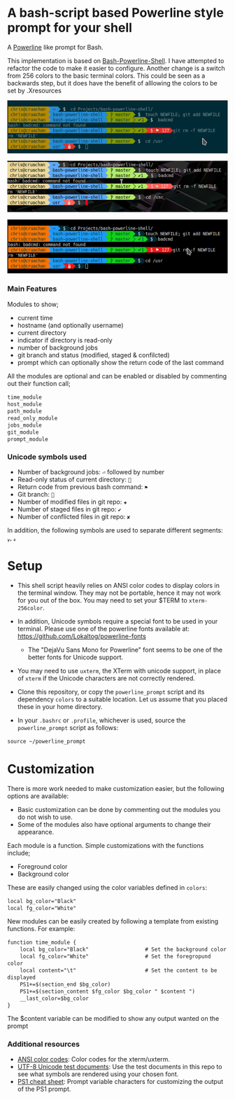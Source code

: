 A bash-script based Powerline style prompt for your shell
=========================================================

A [Powerline](https://github.com/Lokaltog/vim-powerline) like prompt for Bash.

This implementation is based on [Bash-Powerline-Shell](https://github.com/abhijitvalluri/bash-powerline-shell). I have attempted to refactor the code to make it easier to configure. Another change is a switch from 256 colors to the basic terminal colors. This could be seen as a backwards step, but it does have the benefit of alllowing the colors to be set by .Xresources

![Solarised Theme](/Screenshots/Solarised.png?raw=true "Powerline PS1 on Konsole with Solarised theme")

![Urxvt With Custom Theme](/Screenshots/CustomUrxvt.png?raw=true "Powerline PS1 on urxvt with custom .Xresources")

![Breeze Theme](/Screenshots/Breeze.png?raw=true "Powerline PS1 on Konsole with Breeze theme")

### Main Features

Modules to show;

* current time
* hostname (and optionally username)
* current directory
* indicator if directory is read-only
* number of background jobs
* git branch and status (modified, staged & confilcted)
* prompt which can optionally show the return code of the last command

All the modules are optional and can be enabled or disabled by commenting out their function call;

    time_module
    host_module
    path_module
    read_only_module
    jobs_module
    git_module
    prompt_module

### Unicode symbols used

* Number of background jobs: `⏎` followed by number
* Read-only status of current directory: ``
* Return code from previous bash command: `⚑`
* Git branch: ``
* Number of modified files in git repo: `✚`
* Number of staged files in git repo: `✔`
* Number of conflicted files in git repo: `✘`

In addition, the following symbols are used to separate different segments: , 

# Setup

* This shell script heavily relies on ANSI color codes to display colors in the terminal window. They may not be portable, hence it may not work for you out of the box. You may need to set your $TERM to `xterm-256color`.

* In addition, Unicode symbols require a special font to be used in your terminal. Please use one of the powerline fonts available at: https://github.com/Lokaltog/powerline-fonts

  * The "DejaVu Sans Mono for Powerline" font seems to be one of the better fonts for Unicode support.

* You may need to use `uxterm`, the XTerm with unicode support, in place of `xterm` if the Unicode characters are not correctly rendered.

* Clone this repository, or copy the `powerline_prompt` script and its dependency `colors` to a suitable location. Let us assume that you placed these in your home directory.

* In your `.bashrc` or `.profile`, whichever is used, source the `powerline_prompt` script as follows:

```
source ~/powerline_prompt
```

# Customization

There is more work needed to make customization easier, but the following options are available:

* Basic customization can be done by commenting out the modules you do not wish to use.
* Some of the modules also have optional arguments to change their appearance.

Each module is a function. Simple customizations with the functions include;

* Foreground color
* Background color

These are easily changed using the color variables defined in `colors`:

    local bg_color="Black"
    local fg_color="White"

New modules can be easily created by following a template from existing functions. For example:

    function time_module {
        local bg_color="Black"                  # Set the background color
        local fg_color="White"                  # Set the foregropund color
        local content="\t"                      # Set the content to be displayed
        PS1+=$(section_end $bg_color)
        PS1+=$(section_content $fg_color $bg_color " $content ")
        __last_color=$bg_color
    }

The $content variable can be modified to show any output wanted on the prompt

### Additional resources

* [ANSI color codes](https://en.wikipedia.org/wiki/ANSI_escape_code#Colors): Color codes for the xterm/uxterm.
* [UTF-8 Unicode test documents](https://github.com/bits/UTF-8-Unicode-Test-Documents.git): Use the test documents in this repo to see what symbols are rendered using your chosen font.
* [PS1 cheat sheet](https://ss64.com/bash/syntax-prompt.html): Prompt variable characters for customizing the output of the PS1 prompt.

